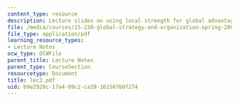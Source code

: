 ```yaml
---
content_type: resource
description: Lecture slides on using local strength for global advantage.
file: /media/courses/15-220-global-strategy-and-organization-spring-2008/b9e2928c17a499c2ca3916156760f274_lec3.pdf
file_type: application/pdf
learning_resource_types:
- Lecture Notes
ocw_type: OCWFile
parent_title: Lecture Notes
parent_type: CourseSection
resourcetype: Document
title: lec3.pdf
uid: b9e2928c-17a4-99c2-ca39-16156760f274
---
```

